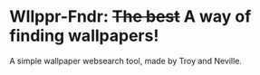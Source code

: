# Wllppr-Fndr: ~~The best~~ A way of finding wallpapers!

A simple wallpaper websearch tool, made by Troy and Neville.
